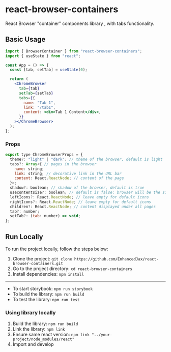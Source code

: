 # react-browser-containers

React Browser "container" components library , with tabs functionality.

## Basic Usage

```jsx
import { BrowserContainer } from "react-browser-containers";
import { useState } from "react";

const App = () => {
  const [tab, setTab] = useState(0);

  return (
    <ChromeBrowser
      tab={tab}
      setTab={setTab}
      tabs={{
        name: "Tab 1",
        link: "/tab1",
        content: <div>Tab 1 Content</div>,
      }}
    ></ChromeBrowser>
  );
};
```

### Props

```js
export type ChromeBrowserProps = {
  theme?: "light" | "dark"; // theme of the browser, default is light
  tabs?: Array<{ // pages in the browser
    name: string;
    link: string; // decorative link in the URL bar
    content: React.ReactNode; // content of the page
  }>;
  shadow?: boolean; // shadow of the browser, default is true
  usecontentsize?: boolean; // default is false: browser will be the size of it's parent element. true: browser will be the size of it's content
  leftIcons?: React.ReactNode; // leave empty for default icons
  rightIcons?: React.ReactNode; // leave empty for default icons
  children?: React.ReactNode; // content displayed under all pages
  tab?: number;
  setTab?: (tab: number) => void;
};
```

## Run Locally

To run the project locally, follow the steps below:

1. Clone the project: `git clone https://github.com/EnhancedJax/react-browser-containers.git`
2. Go to the project directory: `cd react-browser-containers`
3. Install dependencies: `npm install`

---

- To start storybook: `npm run storybook`
- To build the library: `npm run build`
- To test the library: `npm run test`

### Using library locally

1. Build the library: `npm run build`
2. Link the library: `npm link`
3. Ensure same react version: `npm link "../your-project/node_modules/react"`
4. Import and develop
